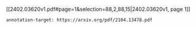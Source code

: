 [[2402.03620v1.pdf#page=1&selection=88,2,88,15|2402.03620v1, page 1]]

```
annotation-target: https://arxiv.org/pdf/2104.13478.pdf
```


